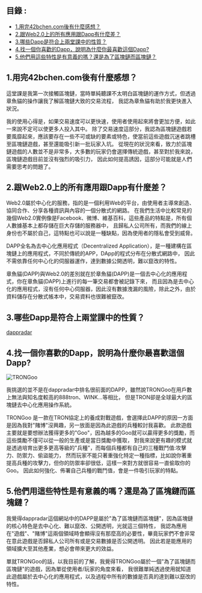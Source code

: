 目錄 :
-----

* [1.用完42bchen.com後有什麼感想？](#1.用完42bchen.com後有什麼感想？)
* [2.跟Web2.0上的所有應用跟Dapp有什麼差？](#2.跟Web2.0上的所有應用跟Dapp有什麼差？)
* [3.哪些Dapp是符合上兩堂課中的性質？](#3.哪些Dapp是符合上兩堂課中的性質？)
* [4.找一個你喜歡的Dapp，說明為什麼你最喜歡這個Dapp?](#4.找一個你喜歡的Dapp，說明為什麼你最喜歡這個Dapp?)
* [5.他們用這些特性是有意義的嗎？還是為了區塊鏈而區塊鏈？](#5.他們用這些特性是有意義的嗎？還是為了區塊鏈而區塊鏈？)


1.用完42bchen.com後有什麼感想？
-----

這堂課是我第一次接觸區塊鏈，當時單純聽課不太明白區塊鏈的運作方式，但透過章魚貓的操作讓我了解區塊鏈大致的交易流程，
我認為章魚貓有助於我更快進入狀況。

我的使用心得是，如果交易速度可以更快速，使用者使用起來將會更加方便，如此一來說不定可以使更多人投入其中。
除了交易速度這部分，我認為區塊鏈遊戲若要風靡起來，應該要存在一些不可或缺的要素或特色，使當前這些遊戲沉迷者跳槽至區塊鏈遊戲，甚至還能吸引新一批玩家入坑。
從現在的狀況來看，致力於區塊鏈遊戲的人數並不是非常多，大多數的玩家仍會選擇傳統遊戲，甚至對於我來說，區塊鏈遊戲目前並沒有強烈的吸引力，
因此如何提高誘因，這部分可能就是人們需要思考的問題了。

2.跟Web2.0上的所有應用跟Dapp有什麼差？
-----

Web2.0屬於中心化的服務，指的是一個利用Web的平台，由使用者主導來創造、協同合作、分享各種資訊與內容的一個分散式的網路。
在我們生活中比較常見的幾個Web2.0實例像是Facebook、微博、維基百科，這些產品的特點是，所有個人數據基本上都存儲在巨大存儲的服務器中，
且歸私人公司所有，而我們的線上身份也不屬於自己，這特點也可以說是一種缺點，因為使用者的隱私會受到威脅。

DAPP全名為去中心化應用程式（Decentralized Application），是一種建構在區塊鏈上的應用程式，不同於傳統的APP，DApp的程式分布在分散式網路中，
因此不需依靠任何中心化的伺服器運作，達到數據公開透明，難以竄改的特性。

章魚貓(DAPP)與Web2.0的差別就在於章魚貓(DAPP)是一個去中心化的應用程式，你在章魚貓(DAPP)上進行的每一筆交易都會被記錄下來，
而且因為是去中心化的應用程式，沒有任何中心伺服器，因此沒有數據洩漏的風險，除此之外，由於資料儲存在分散式帳本中，交易資料也很難被竄改。

3.哪些Dapp是符合上兩堂課中的性質？
------
[dappradar](https://dappradar.com/?fbclid=IwAR1ZYaMP0w8bMQcB9_KDXgsceU1W7hasx4ki5m2OaqafNwPgafUAc4Rue6k)

4.找一個你喜歡的Dapp，說明為什麼你最喜歡這個Dapp?
------

![TRONGoo](https://crypto-games.de/wp-content/uploads/2019/01/TronGoo.jpg)

我挑選的並不是在dappradar中排名很前面的DAPP，雖然說TRONGoo在用戶數上無法與知名度較高的888tron、WINK...等相比，
但是TRON卻是全球最大的區塊鏈去中心化應用操作系統。

TRONGoo 是一款在TRON協定上的養成對戰遊戲，會選擇此DAPP的原因一方面是因為我對"賭博"沒興趣，另一放面是因為此遊戲的兵種較討我喜歡。
此款遊戲主要就是要想辦法獲得更多的"Goo"，因為越多的Goo就可以贏得更多的獎勵，而這些獎勵不僅可以從一般的生產或是當日獎勵中獲取，
對我來說更有趣的模式就是透過培育出更多更高等級的"兵種"，而每個兵種都有自己的三種戰鬥值:攻擊力、防禦力、偷盜能力，
然而玩家不能只著重強化特定一種指標，比如說你著重提高兵種的攻擊力，但你的防禦率卻很低，這樣一來對方就很容易一直偷取你的Goo。
因此如何強化、佈署自己兵種的戰鬥值，會是一件吸引玩家的特點。

5.他們用這些特性是有意義的嗎？還是為了區塊鏈而區塊鏈？
------

我覺得dappradar這個網站中的DAPP是屬於"為了區塊鏈而區塊鏈"，因為區塊鏈的核心特色是去中心化、難以竄改、公開透明，光就這三個特性，
我認為應用在"遊戲"、"賭博"這兩個領域時會顯得沒有那麼高的必要性，畢竟玩家們不會非常在意此遊戲是否歸私人公司所有或是交易數據是否公開透明。
因此若是能應用的領域擴大至其他產業，想必會帶來更大的效益。

單就TRONGoo的話，以我目前的了解，我覺得TRONGoo屬於一個"為了區塊鏈而區塊鏈"的遊戲，因為單從使用者/玩家的角度來看，
我很難單純透過使用就知道此遊戲屬於去中心化的應用程式，以及過程中所有的數據是否真的達到難以竄改的特性。
